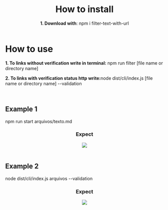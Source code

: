 <header>
  <h1>How to install</h1>
  <p><b>1. Download with</b>: npm i filter-text-with-url</p>
</header>
<main>
  <h1>How to use</h1>
  <p><b>1. To links without verification write in terminal:</b> npm run filter [file name or directory name]</p>
  <p><b>2. To links with verification status http write:</b>node dist/cli/index.js [file name or directory name] --validation</p>
  <br>
  
  <h2>Example 1</h2>
  <p>npm run start arquivos/texto.md</p>
  <div align="center">
  <h3>Expect</h3>
  <img src="https://user-images.githubusercontent.com/107483516/220187605-f50d6129-fd55-483f-bbb2-bb73147b6a45.png" />
  </div>
  <br>
  <h2>Example 2</h2>
  <p>node dist/cli/index.js arquivos --validation</p>
  <div align="center">
  <h3>Expect</h3>
  <img src="https://user-images.githubusercontent.com/107483516/220189839-0f0cc38e-91e1-42c3-8be4-f914f73956bf.png" />
  </div>
  <br>
  <br>
</main>
